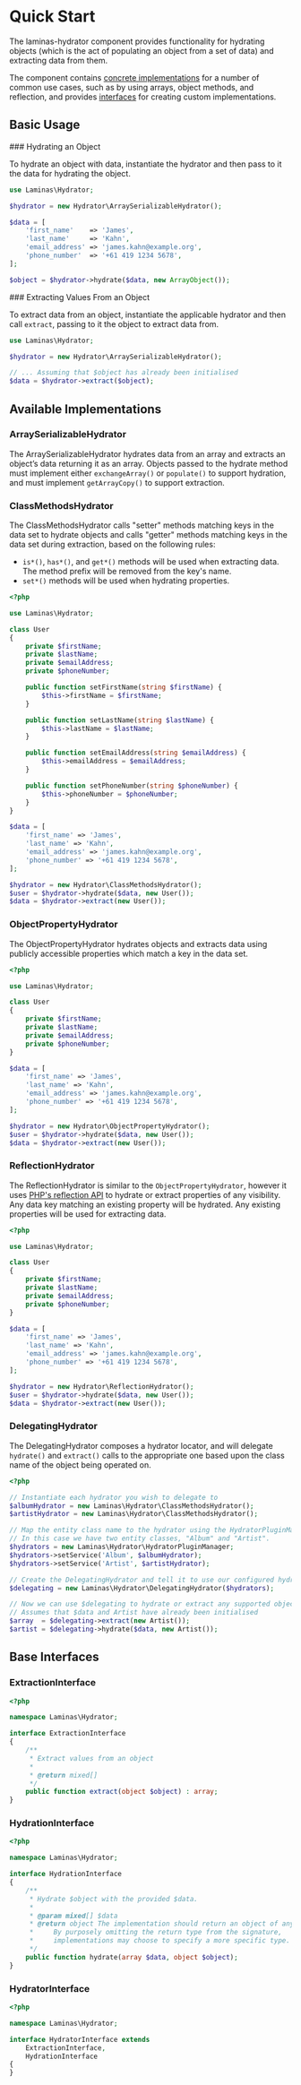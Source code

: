 # Quick Start

The laminas-hydrator component provides functionality for hydrating objects (which is the act of populating an object from a set of data) and extracting data from them.

The component contains [concrete implementations](#available_implementations) for a number of common use cases, such as by using arrays, object methods, and reflection, and provides [interfaces](#base_interfaces) for creating custom implementations.

## Basic Usage

### Hydrating an Object

To hydrate an object with data, instantiate the hydrator and then pass to it the data for hydrating the object.

```php
use Laminas\Hydrator;

$hydrator = new Hydrator\ArraySerializableHydrator();

$data = [
    'first_name'    => 'James',
    'last_name'     => 'Kahn',
    'email_address' => 'james.kahn@example.org',
    'phone_number'  => '+61 419 1234 5678',
];

$object = $hydrator->hydrate($data, new ArrayObject());
```

### Extracting Values From an Object

To extract data from an object, instantiate the applicable hydrator and then call `extract`, passing to it the object to extract data from.

```php
use Laminas\Hydrator;

$hydrator = new Hydrator\ArraySerializableHydrator();

// ... Assuming that $object has already been initialised
$data = $hydrator->extract($object);
```

<a name="available_implementations"></a>
## Available Implementations

### ArraySerializableHydrator

The ArraySerializableHydrator hydrates data from an array and extracts an object’s data returning it as an array.
Objects passed to the hydrate method must implement either `exchangeArray()` or `populate()` to support hydration, and must implement `getArrayCopy()` to support extraction.

### ClassMethodsHydrator

The ClassMethodsHydrator calls "setter" methods matching keys in the data set to hydrate objects and calls "getter" methods matching keys in the data set during extraction, based on the following rules:

- `is*()`, `has*()`, and `get*()` methods will be used when extracting data.
  The method prefix will be removed from the key's name.
- `set*()` methods will be used when hydrating properties.

```php
<?php

use Laminas\Hydrator;

class User
{
    private $firstName;
    private $lastName;
    private $emailAddress;
    private $phoneNumber;

    public function setFirstName(string $firstName) {
        $this->firstName = $firstName;
    }

    public function setLastName(string $lastName) {
        $this->lastName = $lastName;
    }

    public function setEmailAddress(string $emailAddress) {
        $this->emailAddress = $emailAddress;
    }

    public function setPhoneNumber(string $phoneNumber) {
        $this->phoneNumber = $phoneNumber;
    }
}

$data = [
    'first_name' => 'James',
    'last_name' => 'Kahn',
    'email_address' => 'james.kahn@example.org',
    'phone_number' => '+61 419 1234 5678',
];

$hydrator = new Hydrator\ClassMethodsHydrator();
$user = $hydrator->hydrate($data, new User());
$data = $hydrator->extract(new User());
```

### ObjectPropertyHydrator

The ObjectPropertyHydrator hydrates objects and extracts data using publicly accessible properties which match a key in the data set.

```php
<?php

use Laminas\Hydrator;

class User
{
    private $firstName;
    private $lastName;
    private $emailAddress;
    private $phoneNumber;
}

$data = [
    'first_name' => 'James',
    'last_name' => 'Kahn',
    'email_address' => 'james.kahn@example.org',
    'phone_number' => '+61 419 1234 5678',
];

$hydrator = new Hydrator\ObjectPropertyHydrator();
$user = $hydrator->hydrate($data, new User());
$data = $hydrator->extract(new User());
```

### ReflectionHydrator

The ReflectionHydrator is similar to the `ObjectPropertyHydrator`, however it uses [PHP's reflection API](http://php.net/manual/en/intro.reflection.php) to hydrate or extract properties of any visibility.
Any data key matching an existing property will be hydrated.
Any existing properties will be used for extracting data.

```php
<?php

use Laminas\Hydrator;

class User
{
    private $firstName;
    private $lastName;
    private $emailAddress;
    private $phoneNumber;
}

$data = [
    'first_name' => 'James',
    'last_name' => 'Kahn',
    'email_address' => 'james.kahn@example.org',
    'phone_number' => '+61 419 1234 5678',
];

$hydrator = new Hydrator\ReflectionHydrator();
$user = $hydrator->hydrate($data, new User());
$data = $hydrator->extract(new User());
```

### DelegatingHydrator

The DelegatingHydrator composes a hydrator locator, and will delegate `hydrate()` and `extract()` calls to the appropriate one based upon the class name of the object being operated on.

```php
<?php

// Instantiate each hydrator you wish to delegate to
$albumHydrator = new Laminas\Hydrator\ClassMethodsHydrator();
$artistHydrator = new Laminas\Hydrator\ClassMethodsHydrator();

// Map the entity class name to the hydrator using the HydratorPluginManager.
// In this case we have two entity classes, "Album" and "Artist".
$hydrators = new Laminas\Hydrator\HydratorPluginManager;
$hydrators->setService('Album', $albumHydrator);
$hydrators->setService('Artist', $artistHydrator);

// Create the DelegatingHydrator and tell it to use our configured hydrator locator
$delegating = new Laminas\Hydrator\DelegatingHydrator($hydrators);

// Now we can use $delegating to hydrate or extract any supported object
// Assumes that $data and Artist have already been initialised
$array  = $delegating->extract(new Artist());
$artist = $delegating->hydrate($data, new Artist());
```

<a name="base_interfaces"></a>
## Base Interfaces

### ExtractionInterface

```php
<?php

namespace Laminas\Hydrator;

interface ExtractionInterface
{
    /**
     * Extract values from an object
     *
     * @return mixed[]
     */
    public function extract(object $object) : array;
}
```

### HydrationInterface

```php
<?php

namespace Laminas\Hydrator;

interface HydrationInterface
{
    /**
     * Hydrate $object with the provided $data.
     *
     * @param mixed[] $data
     * @return object The implementation should return an object of any type.
     *     By purposely omitting the return type from the signature,
     *     implementations may choose to specify a more specific type.
     */
    public function hydrate(array $data, object $object);
}
```

### HydratorInterface

```php
<?php

namespace Laminas\Hydrator;

interface HydratorInterface extends
    ExtractionInterface,
    HydrationInterface
{
}
```
